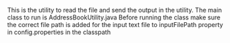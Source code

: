 This is the utility to read the file and send the output in the utility.
The main class to run is AddressBookUtility.java
Before running the class make sure the correct file path is added for the input text file to inputFilePath property in config.properties in the classpath
